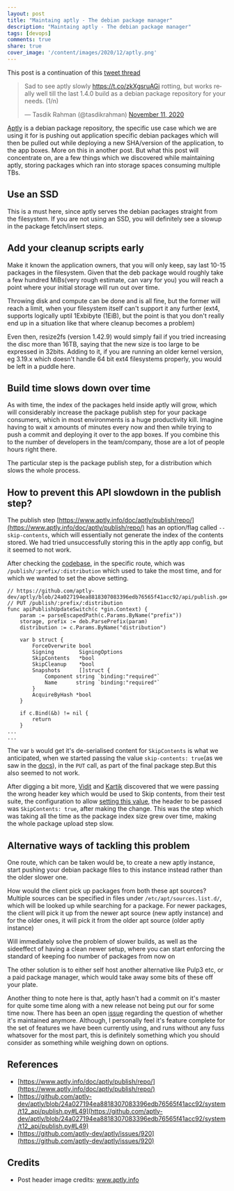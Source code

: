 ```yaml
---
layout: post
title: "Maintaing aptly - The debian package manager"
description: "Maintaing aptly - The debian package manager"
tags: [devops]
comments: true
share: true
cover_image: '/content/images/2020/12/aptly.png'
---
```


This post is a continuation of this [tweet thread](https://twitter.com/tasdikrahman/status/1326536874375090176)

<blockquote class="twitter-tweet"><p lang="en" dir="ltr">Sad to see aptly slowly <a href="https://t.co/zkXgsruAGi">https://t.co/zkXgsruAGi</a> rotting, but works really well till the last 1.4.0 build as a debian package repository for your needs. (1/n)</p>&mdash; Tasdik Rahman (@tasdikrahman) <a href="https://twitter.com/tasdikrahman/status/1326536874375090176?ref_src=twsrc%5Etfw">November 11, 2020</a></blockquote> <script async src="https://platform.twitter.com/widgets.js" charset="utf-8"></script>

[Aptly](https://www.aptly.info/) is a debian package repository, the specific use case which we are using it for is pushing out application specific debian packages which will then be pulled out while deploying a new SHA/version of the application, to the app boxes. More on this in another post. But what this post will concentrate on, are a few things which we discovered while maintaining aptly, storing packages which ran into storage spaces consuming multiple TBs.

## Use an SSD

This is a must here, since aptly serves the debian packages straight from the filesystem. If you are not using an SSD, you will definitely see a slowup in the package fetch/insert steps.

## Add your cleanup scripts early

Make it known the application owners, that you will only keep, say last 10-15 packages in the filesystem. Given that the deb package would roughly take a few hundred MiBs(very rough estimate, can vary for you) you will reach a point where your initial storage will run out over time.

Throwing disk and compute can be done and is all fine, but the former will reach a limit, when your filesystem itself can't support it any further (ext4, supports logically uptil 1Exbibyte (1EiB), but the point is that you don't really end up in a situation like that where cleanup becomes a problem)

Even then, resize2fs (version 1.42.9) would simply fail if you tried increasing the disc more than 16TB, saying that the new size is too large to be expressed in 32bits. Adding to it, if you are running an older kernel version, eg 3.19.x which doesn't handle 64 bit ext4 filesystems properly, you would be left in a puddle here.

## Build time slows down over time

As with time, the index of the packages held inside aptly will grow, which will considerably increase the package publish step for your package consumers, which in most environments is a huge productivity kill. Imagine having to wait x amounts of minutes every now and then while trying to push a commit and deploying it over to the app boxes. If you combine this to the number of developers in the team/company, those are a lot of people hours right there.

The particular step is the package publish step, for a distribution which slows the whole process.

## How to prevent this API slowdown in the publish step?

The publish step [https://www.aptly.info/doc/aptly/publish/repo/](https://www.aptly.info/doc/aptly/publish/repo/) has an option/flag called `--skip-contents`, which will essentially not generate the index of the contents stored. We had tried unsuccessfully storing this in the aptly app config, but it seemed to not work.

After checking the [codebase](https://github.com/aptly-dev/aptly/blob/24a027194ea8818307083396edb76565f41acc92/api/publish.go#L232), in the specific route, which was `/publish/:prefix/:distribution` which used to take the most time, and for which we wanted to set the above setting.


```golang
// https://github.com/aptly-dev/aptly/blob/24a027194ea8818307083396edb76565f41acc92/api/publish.go#L232
// PUT /publish/:prefix/:distribution
func apiPublishUpdateSwitch(c *gin.Context) {
	param := parseEscapedPath(c.Params.ByName("prefix"))
	storage, prefix := deb.ParsePrefix(param)
	distribution := c.Params.ByName("distribution")

	var b struct {
		ForceOverwrite bool
		Signing        SigningOptions
		SkipContents   *bool
		SkipCleanup    *bool
		Snapshots      []struct {
			Component string `binding:"required"`
			Name      string `binding:"required"`
		}
		AcquireByHash *bool
	}

	if c.Bind(&b) != nil {
		return
	}
...
...
```

The var `b` would get it's de-serialised content for `SkipContents` is what we anticipated, when we started passing the value `skip-contents: true`(as we saw in the [docs](https://www.aptly.info/doc/aptly/publish/repo/)), in the `PUT` call, as part of the final package step.But this also seemed to not work.

After digging a bit more, [Vidit](https://twitter.com/viditganpi/) and [Kartik](https://twitter.com/kartik7153/) discovered that we were passing the wrong header key which would be used to Skip contents, from their test suite, the configuration to allow [setting this value](https://github.com/aptly-dev/aptly/blob/24a027194ea8818307083396edb76565f41acc92/system/t12_api/publish.py#L49), the header to be passed was `SkipContents: true`, after making the change. This was the step which was taking all the time as the package index size grew over time, making the whole package upload step slow.

## Alternative ways of tackling this problem

One route, which can be taken would be, to create a new aptly instance, start pushing your debian package files to this instance instead rather than the older slower one.

How would the client pick up packages from both these apt sources? Multiple sources can be specified in files under `/etc/apt/sources.list.d/`, which will be looked up while searching for a package. For newer packages, the client will pick it up from the newer apt source (new aptly instance) and for the older ones, it will pick it from the older apt source (older aptly instance)

Will immediately solve the problem of slower builds, as well as the sideeffect of having a clean newer setup, where you can start enforcing the standard of keeping foo number of packages from now on

The other solution is to either self host another alternative like Pulp3 etc, or a paid package manager, which would take away some bits of these off your plate.

Another thing to note here is that, aptly hasn't had a commit on it's master for quite some time along with a new release not being put our for some time now. There has been an open [issue](https://github.com/aptly-dev/aptly/issues/920) regarding the question of whether it's maintained anymore. Although, I personally feel it's feature complete for the set of features we have been currently using, and runs without any fuss whatsover for the most part, this is definitely something which you should consider as something while weighing down on options.

## References

- [https://www.aptly.info/doc/aptly/publish/repo/](https://www.aptly.info/doc/aptly/publish/repo/)
- [https://github.com/aptly-dev/aptly/blob/24a027194ea8818307083396edb76565f41acc92/system/t12_api/publish.py#L49](https://github.com/aptly-dev/aptly/blob/24a027194ea8818307083396edb76565f41acc92/system/t12_api/publish.py#L49)
- [https://github.com/aptly-dev/aptly/issues/920](https://github.com/aptly-dev/aptly/issues/920)

## Credits

- Post header image credits: www.aptly.info
